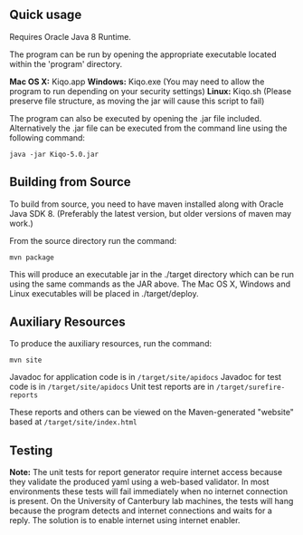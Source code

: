 Quick usage
-----------
Requires Oracle Java 8 Runtime.

The program can be run by opening the appropriate executable located within the 'program' directory.

**Mac OS X:**   Kiqo.app
**Windows:**    Kiqo.exe (You may need to allow the program to run depending on your security settings)
**Linux:**     Kiqo.sh (Please preserve file structure, as moving the jar will cause this script to fail)

The program can also be executed by opening the .jar file included.
Alternatively the .jar file can be executed from the command line using the following command:

	java -jar Kiqo-5.0.jar


Building from Source
--------------------
To build from source, you need to have maven installed along with Oracle Java SDK 8.
(Preferably the latest version, but older versions of maven may work.)

From the source directory run the command:

	mvn package

This will produce an executable jar in the ./target directory which can be run
using the same commands as the JAR above. The Mac OS X, Windows and Linux executables
will be placed in ./target/deploy.

Auxiliary Resources
---------------
To produce the auxiliary resources, run the command:

	mvn site

Javadoc for application code is in `/target/site/apidocs`
Javadoc for test code is in `/target/site/apidocs`
Unit test reports are in `/target/surefire-reports`

These reports and others can be viewed on the Maven-generated "website" based at `/target/site/index.html`

Testing
-------
**Note:** The unit tests for report generator require internet access because they validate the produced yaml using a web-based validator.
In most environments these tests will fail immediately when no internet connection is present.
On the University of Canterbury lab machines, the tests will hang because the program detects and internet connections and waits for a reply.
The solution is to enable internet using internet enabler.
